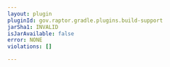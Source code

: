 ```yaml
---
layout: plugin
pluginId: gov.raptor.gradle.plugins.build-support
jarSha1: INVALID
isJarAvailable: false
error: NONE
violations: []

---
```

